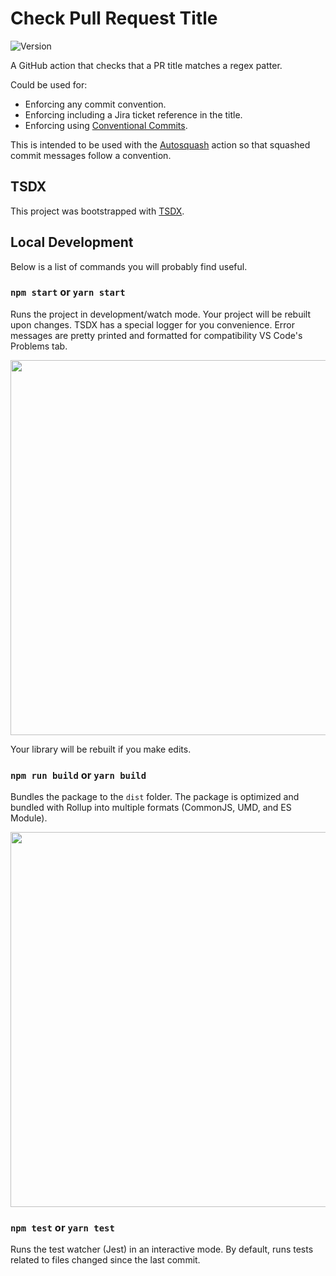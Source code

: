 # Check Pull Request Title

![Version](https://img.shields.io/github/v/release/dylanvann/check-pull-request-title?style=flat-square)

A GitHub action that checks that a PR title matches a regex patter.

Could be used for:

- Enforcing any commit convention.
- Enforcing including a Jira ticket reference in the title.
- Enforcing using [Conventional Commits](https://www.conventionalcommits.org/en/v1.0.0/).

This is intended to be used with the [Autosquash](https://github.com/tibdex/autosquash) action so that squashed commit messages follow a convention.

## TSDX

This project was bootstrapped with [TSDX](https://github.com/jaredpalmer/tsdx).

## Local Development

Below is a list of commands you will probably find useful.

### `npm start` or `yarn start`

Runs the project in development/watch mode. Your project will be rebuilt upon changes. TSDX has a special logger for you convenience. Error messages are pretty printed and formatted for compatibility VS Code's Problems tab.

<img src="https://user-images.githubusercontent.com/4060187/52168303-574d3a00-26f6-11e9-9f3b-71dbec9ebfcb.gif" width="600" />

Your library will be rebuilt if you make edits.

### `npm run build` or `yarn build`

Bundles the package to the `dist` folder.
The package is optimized and bundled with Rollup into multiple formats (CommonJS, UMD, and ES Module).

<img src="https://user-images.githubusercontent.com/4060187/52168322-a98e5b00-26f6-11e9-8cf6-222d716b75ef.gif" width="600" />

### `npm test` or `yarn test`

Runs the test watcher (Jest) in an interactive mode.
By default, runs tests related to files changed since the last commit.
